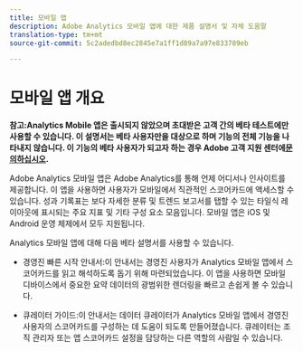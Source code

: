 ```yaml
---
title: 모바일 앱
description: Adobe Analytics 모바일 앱에 대한 제품 설명서 및 자체 도움말
translation-type: tm+mt
source-git-commit: 5c2adedbd8ec2845e7a1ff1d89a7a97e833789eb

---
```



# 모바일 앱 개요

**참고:Analytics Mobile 앱은 출시되지 않았으며 초대받은 고객 간의 베타 테스트에만 사용할 수 있습니다. 이 설명서는 베타 사용자만을 대상으로 하며 기능의 전체 기능을 나타내지 않습니다. 이 기능의 베타 사용자가 되고자 하는 경우 Adobe 고객 지원 센터에[문의하십시오](https://helpx.adobe.com/contact/enterprise-support.ec.html).**

Adobe Analytics 모바일 앱은 Adobe Analytics를 통해 언제 어디서나 인사이트를 제공합니다.  이 앱을 사용하면 사용자가 모바일에서 직관적인 스코어카드에 액세스할 수 있습니다. 성과 기록표는 보다 자세한 분류 및 트렌드 보고서를 탭할 수 있는 타일식 레이아웃에 표시되는 주요 지표 및 기타 구성 요소 모음입니다. 모바일 앱은 iOS 및 Android 운영 체제에서 모두 지원됩니다.

Analytics 모바일 앱에 대해 다음 베타 설명서를 사용할 수 있습니다.

* 경영진 빠른 시작 안내서:이 안내서는 경영진 사용자가 Analytics 모바일 앱에서 스코어카드를 읽고 해석하도록 돕기 위해 마련되었습니다. 이 앱을 사용하면 모바일 디바이스에서 중요한 요약 데이터의 광범위한 렌더링을 빠르고 손쉽게 볼 수 있습니다.


* 큐레이터 가이드:이 안내서는 데이터 큐레이터가 Analytics 모바일 앱에서 경영진 사용자의 스코어카드를 구성하는 데 도움이 되도록 만들어졌습니다. 큐레이터는 조직 관리자 또는 앱 스코어카드 설정을 담당하는 다른 역할의 사람일 수 있습니다.
